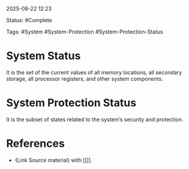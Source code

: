 
2025-08-22 12:23

Status: #Complete

Tags: #System #System-Protection #System-Protection-Status

# System Status

It is the set of the current values of all memory locations, all secondary storage, all processor registers, and other system components.

# System Protection Status

It is the subset of states related to the system’s security and protection.

# References

- (Link Source material) with [[]].
